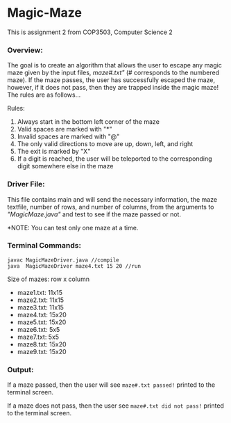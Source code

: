 # **Magic-Maze**
This is assignment 2 from COP3503, Computer Science 2

### Overview:
The goal is to create an algorithm that allows the user to escape any magic maze given by the input files, _maze#.txt"_ (# corresponds to the numbered maze). If the maze passes, the user has successfully escaped the maze, however, if it does not pass, then they are trapped inside the magic maze! The rules are as follows...

Rules:
1. Always start in the bottom left corner of the maze
2. Valid spaces are marked with "*"
3. Invalid spaces are marked with "@"
4. The only valid directions to move are up, down, left, and right
5. The exit is marked by "X"
6. If a digit is reached, the user will be teleported to the corresponding digit somewhere else in the maze

### Driver File:
This file contains main and will send the necessary information, the maze textfile, number of rows, and number of columns, from the arguments to _"MagicMaze.java"_ and test to see if the maze passed or not.  

*NOTE: You can test only one maze at a time.

### Terminal Commands:
```
javac MagicMazeDriver.java //compile
java  MagicMazeDriver maze4.txt 15 20 //run
```

Size of mazes: row x column
- maze1.txt: 11x15
- maze2.txt: 11x15
- maze3.txt: 11x15
- maze4.txt: 15x20
- maze5.txt: 15x20
- maze6.txt: 5x5
- maze7.txt: 5x5
- maze8.txt: 15x20
- maze9.txt: 15x20

### Output:
If a maze passed, then the user will see `maze#.txt passed!` printed to the terminal screen.  

If a maze does not pass, then the user see `maze#.txt did not pass!` printed to the terminal screen.

